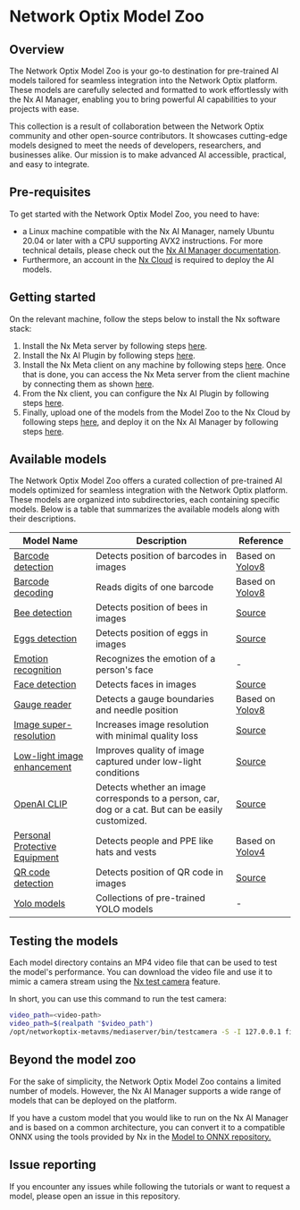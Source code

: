# Network Optix Model Zoo

## Overview

The Network Optix Model Zoo is your go-to destination for pre-trained AI models tailored for seamless integration into the Network Optix platform. These models are carefully selected and formatted to work effortlessly with the Nx AI Manager, enabling you to bring powerful AI capabilities to your projects with ease.

This collection is a result of collaboration between the Network Optix community and other open-source contributors. It showcases cutting-edge models designed to meet the needs of developers, researchers, and businesses alike. Our mission is to make advanced AI accessible, practical, and easy to integrate.

## Pre-requisites

To get started with the Network Optix Model Zoo, you need to have:
* a Linux machine compatible with the Nx AI Manager, namely Ubuntu 20.04 or later with a CPU supporting AVX2 instructions. For more technical details, please check out the [Nx AI Manager documentation](https://nx.docs.scailable.net/nx-ai-manager/get-started-with-the-nx-ai-manager-plugin).
* Furthermore, an account in the [Nx Cloud](https://admin.sclbl.nxvms.com/) is required to deploy the AI models.

## Getting started

On the relevant machine, follow the steps below to install the Nx software stack:
1. Install the Nx Meta server by following steps [here](https://nx.docs.scailable.net/nx-ai-manager/1.-install-network-optix#download-and-install-the-nx-meta-server-on-an-ubuntu-server). 
2. Install the Nx AI Plugin by following steps [here](https://nx.docs.scailable.net/nx-ai-manager/2.-install-nx-ai-plugin).
3. Install the Nx Meta client on any machine by following steps [here](https://nx.docs.scailable.net/nx-ai-manager/1.-install-network-optix#download-and-install-a-nx-meta-client). Once that is done, you can access the Nx Meta server from the client machine by connecting them as shown [here](https://nx.docs.scailable.net/nx-ai-manager/1.-install-network-optix#connect-to-your-nx-meta-server-with-your-nx-meta-client).
4. From the Nx client, you can configure the Nx AI Plugin by following steps [here](https://nx.docs.scailable.net/nx-ai-manager/2.-configure-the-nx-ai-manager-plugin).
5. Finally, upload one of the models from the Model Zoo to the Nx Cloud by following steps [here](https://nx.docs.scailable.net/nx-ai-cloud/upload-your-model), and deploy it on the Nx AI Manager by following steps [here](https://nx.docs.scailable.net/nx-ai-cloud/deployment-and-device-management).

## Available models

The Network Optix Model Zoo offers a curated collection of pre-trained AI models optimized for seamless integration with the Network Optix platform. These models are organized into subdirectories, each containing specific models. Below is a table that summarizes the available models along with their descriptions.

| Model Name | Description | Reference |
|------------|-------------|-----------|
| [Barcode detection](./barcode-detection/) | Detects position of barcodes in images | Based on [Yolov8](https://github.com/ultralytics/ultralytics) |
| [Barcode decoding](./barcode-decoding/) | Reads digits of one barcode | Based on [Yolov8](https://github.com/ultralytics/ultralytics) |
| [Bee detection](./bee-detection/) | Detects position of bees in images | [Source](https://github.com/mattnudi/bee-detection) |
| [Eggs detection](./eggs-detection/) | Detects position of eggs in images | [Source](https://github.com/scailable/ultralytics-support) |
| [Emotion recognition](./emotion-recognition/) | Recognizes the emotion of a person's face | - |
| [Face detection](./face-detection/) | Detects faces in images | [Source](https://github.com/Linzaer/Ultra-Light-Fast-Generic-Face-Detector-1MB) |
| [Gauge reader](./gauge-reader/) | Detects a gauge boundaries and needle position | Based on [Yolov8](https://github.com/ultralytics/ultralytics) |
| [Image super-resolution](./image-super-resolution/) | Increases image resolution with minimal quality loss | [Source](https://github.com/pbehjatii/OverNet-to-ONNX) |
| [Low-light image enhancement](./low-light-image-enhancement/) | Improves quality of image captured under low-light conditions | [Source](https://github.com/mdturp/low-light-image-enhancement) |
| [OpenAI CLIP](./openai-clip/) | Detects whether an image corresponds to a person, car, dog or a cat. But can be easily customized. | [Source](https://github.com/scailable/nxai-model-to-onnx/tree/main/openaiCLIP-to-onnx) |
| [Personal Protective Equipment](./personal-protective-equipment/) | Detects people and PPE like hats and vests | Based on [Yolov4](https://github.com/Tianxiaomo/pytorch-YOLOv4) |
| [QR code detection](./qr-code-detection/) | Detects position of QR code in images | [Source](https://github.com/Eric-Canas/qrdet) |
| [Yolo models](./generic-object-detection/) | Collections of pre-trained YOLO models | - |

## Testing the models

Each model directory contains an MP4 video file that can be used to test the model's performance. You can download the video file and use it to mimic a camera stream using the [Nx test camera](https://nxvms.com/integrations/34-testcamera/how-to-setup) feature.

In short, you can use this command to run the test camera:

```bash
video_path=<video-path>
video_path=$(realpath "$video_path")
/opt/networkoptix-metavms/mediaserver/bin/testcamera -S -I 127.0.0.1 files="$video_path"
```

## Beyond the model zoo

For the sake of simplicity, the Network Optix Model Zoo contains a limited number of models. However, the Nx AI Manager supports a wide range of models that can be deployed on the platform.  

If you have a custom model that you would like to run on the Nx AI Manager and is based on a common architecture, you can convert it to a compatible ONNX using the tools provided by Nx in the [Model to ONNX repository.](https://github.com/scailable/nxai-model-to-onnx)

## Issue reporting

If you encounter any issues while following the tutorials or want to request a model, please open an issue in this repository.